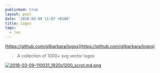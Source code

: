 ```yaml
---
published: true
layout: post
date: '2018-03-09 11:07 +0100'
title: Logos
tags:
  - luv
---
```

[https://github.com/gilbarbara/logos](https://github.com/gilbarbara/logos)

> A collection of 1000+ svg vector logos

[![2018-03-09-110031_1920x1200_scrot.md.png](https://images.weserv.nl/?url=//cdn.scrot.moe/images/2018/03/09/2018-03-09-110031_1920x1200_scrot.md.png)](https://images.weserv.nl/?url=//cdn.scrot.moe/images/2018/03/09/2018-03-09-110031_1920x1200_scrot.png)
